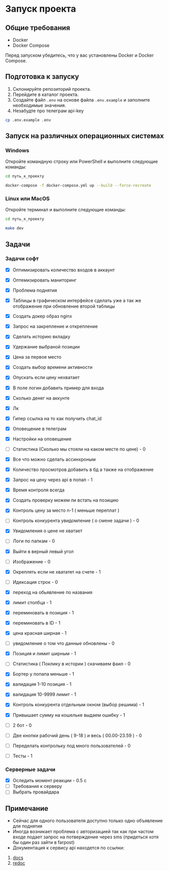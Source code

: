 # Запуск проекта

## Общие требования

- Docker
- Docker Compose

Перед запуском убедитесь, что у вас установлены Docker и Docker Compose.

## Подготовка к запуску

1. Склонируйте репозиторий проекта.
2. Перейдите в каталог проекта.
3. Создайте файл `.env` на основе файла `.env.example` и заполните необходимые значения.
4. Незабудте про телеграм api-key

```bash
cp .env.example .env
```

## Запуск на различных операционных системах

### Windows

Откройте командную строку или PowerShell и выполните следующие команды:

```bash
cd путь_к_проекту
```

```bash
docker-compose -f docker-compose.yml up --build --force-recreate
```

### Linux или MacOS

Откройте терминал и выполните следующие команды:

```bash
cd путь_к_проекту
```

```bash
make dev
```

## Задачи

### Задачи софт

- [x] Оптимизировать количество входов в аккаунт
- [x] Оптемизировать маниторинг
- [x] Проблема поднятия
- [x] Таблицы в графическом интерфейсе сделать уже а так же отображение при обновление второй таблицы
- [x] Создать докер образ nginx
- [X] Запрос на закрепление и открепление
- [X] Сделать историю вкладку
- [X] Удержание выбраной позиции
- [X] Цена за первое место

- [X] Создать выбор времени активности
- [X] Опускать если цену нехватает
- [X] В поле логин добавить пример для входа
- [X] Сколько денег на аккунте
- [X] Лк
- [X] Гипер ссылка на то как получить chat_id
- [X] Оповещение в телеграм
- [X] Настройки на оповещение
- [ ] Статистика (Сколько мы стояли на каком месте по цене) - 0
- [X] Все что можно сделать ассинхроным
- [X] Количество просмотров добавить в бд а также на отображение
- [X] Запрос на цену через api в попап - 1
- [X] Время контроля всегда 
- [X] Создать проверку можем ли встать на позицию
- [X] Контроль цену за место n-1 ( меньше переплат )
- [ ] Контроль конкурента увидомление ( о смене задачи ) - 0
- [X] Увидомления о цене не хватает
- [ ] Логи по папкам - 0
- [X] Выйти в верный левый угол
- [ ] Изображение - 0
- [X] Окреплять если не хвататет на счете - 1 
- [ ] Идексация строк - 0
- [X] переход на обьявление по названия
- [X] лимит столбца - 1
- [X] переминовать в позиция - 1
- [X] переминовать в ID - 1
- [X] цена красная ширная - 1
- [ ] увидомление о том что данные обновлены - 0
- [X] Позиция и лимит ширным - 1
- [ ] Статистика ( Поклику в истории ) скачиваем фаил - 0 
- [X] Бортер у попапа меньше - 1
- [X] валидация 1-10 позиция - 1
- [X] валидация 10-9999 лимит - 1
- [X] Контроль конкурента отдельным окном (выбор решима) - 1
- [X] Привышает сумму на кошельке выдаем ошибку - 1
- [ ] 2 бот - 0
- [ ] Две кнопки рабочий день ( 9-18 ) и весь ( 00.00-23.59 ) - 0
- [ ] Переделать контрольку под много пользователей - 0
- [ ] Тесты - 1 

### Серверные задачи

- [X] Оследить момент реакции - 0.5 с
- [ ] Требования к серверу
- [ ] Выбрать провайдара

## Примечание

- Сейчас для одного пользователя доступно только одно объявление для поднятия
- Иногда возникает проблема с авторизацией так как при частом входе подает запрос на потверждение через sms (придеться хотя бы один раз зайти в farpost)
- Документация к сервису api находется по ссылки:

1. [docs](http://127.0.0.1:5000/api/v1/docs)
2. [redoc](http://127.0.0.1:5000/api/v1/redoc)
